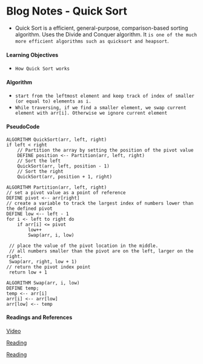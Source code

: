 # Blog Notes - Quick Sort
*  Quick Sort is a efficient, general-purpose, comparison-based sorting algorithm.  Uses the Divide and Conquer algorithm.  It `is one of the much more efficient algorithms such as quicksort and heapsort`.


#### Learning Objectives
* `How Quick Sort works`

<!-- 
### Diagram
![UML](./assets/mergeSort.jpg)
 -->

#### Algorithm 
* `start from the leftmost element and keep track of index of smaller (or equal to) elements as i.`
* `While traversing, if we find a smaller element, we swap current element with arr[i]. Otherwise we ignore current element`


#### PseudoCode
    ALGORITHM QuickSort(arr, left, right)
    if left < right
        // Partition the array by setting the position of the pivot value 
        DEFINE position <-- Partition(arr, left, right)
        // Sort the left
        QuickSort(arr, left, position - 1)
        // Sort the right
        QuickSort(arr, position + 1, right)

    ALGORITHM Partition(arr, left, right)
    // set a pivot value as a point of reference
    DEFINE pivot <-- arr[right]
    // create a variable to track the largest index of numbers lower than the defined pivot
    DEFINE low <-- left - 1
    for i <- left to right do
        if arr[i] <= pivot
            low++
            Swap(arr, i, low)

     // place the value of the pivot location in the middle.
     // all numbers smaller than the pivot are on the left, larger on the right. 
     Swap(arr, right, low + 1)
    // return the pivot index point
     return low + 1

    ALGORITHM Swap(arr, i, low)
    DEFINE temp;
    temp <-- arr[i]
    arr[i] <-- arr[low]
    arr[low] <-- temp


#### Readings and References
[Video](https://www.youtube.com/watch?v=PgBzjlCcFvc)

[Reading](https://www.geeksforgeeks.org/quick-sort/)

[Reading](https://en.wikipedia.org/wiki/Quicksort)


